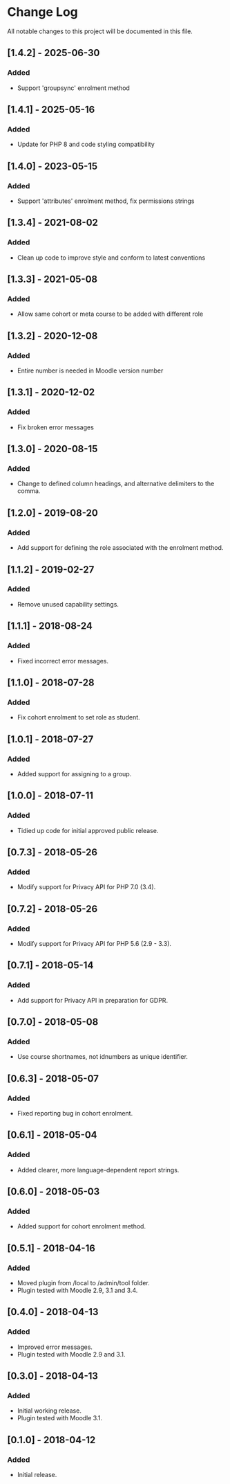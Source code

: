 # Change Log
All notable changes to this project will be documented in this file.

## [1.4.2] - 2025-06-30
### Added
- Support 'groupsync' enrolment method

## [1.4.1] - 2025-05-16
### Added
- Update for PHP 8 and code styling compatibility

## [1.4.0] - 2023-05-15
### Added
- Support 'attributes' enrolment method, fix permissions strings

## [1.3.4] - 2021-08-02
### Added
- Clean up code to improve style and conform to latest conventions

## [1.3.3] - 2021-05-08
### Added
- Allow same cohort or meta course to be added with different role

## [1.3.2] - 2020-12-08
### Added
- Entire number is needed in Moodle version number

## [1.3.1] - 2020-12-02
### Added
- Fix broken error messages

## [1.3.0] - 2020-08-15
### Added
- Change to defined column headings, and alternative delimiters to the comma.

## [1.2.0] - 2019-08-20
### Added
- Add support for defining the role associated with the enrolment method.

## [1.1.2] - 2019-02-27
### Added
- Remove unused capability settings.

## [1.1.1] - 2018-08-24
### Added
- Fixed incorrect error messages.

## [1.1.0] - 2018-07-28
### Added
- Fix cohort enrolment to set role as student.

## [1.0.1] - 2018-07-27
### Added
- Added support for assigning to a group.

## [1.0.0] - 2018-07-11
### Added
- Tidied up code for initial approved public release.

## [0.7.3] - 2018-05-26
### Added
- Modify support for Privacy API for PHP 7.0 (3.4).

## [0.7.2] - 2018-05-26
### Added
- Modify support for Privacy API for PHP 5.6 (2.9 - 3.3).

## [0.7.1] - 2018-05-14
### Added
- Add support for Privacy API in preparation for GDPR.

## [0.7.0] - 2018-05-08
### Added
- Use course shortnames, not idnumbers as unique identifier.

## [0.6.3] - 2018-05-07
### Added
- Fixed reporting bug in cohort enrolment.

## [0.6.1] - 2018-05-04
### Added
- Added clearer, more language-dependent report strings.

## [0.6.0] - 2018-05-03
### Added
- Added support for cohort enrolment method.

## [0.5.1] - 2018-04-16
### Added
- Moved plugin from /local to /admin/tool folder.
- Plugin tested with Moodle 2.9, 3.1 and 3.4.

## [0.4.0] - 2018-04-13
### Added
- Improved error messages.
- Plugin tested with Moodle 2.9 and 3.1.

## [0.3.0] - 2018-04-13
### Added
- Initial working release.
- Plugin tested with Moodle 3.1.

## [0.1.0] - 2018-04-12
### Added
- Initial release.
